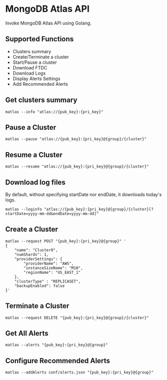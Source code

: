 # MongoDB Atlas API
Invoke MongoDB Atlas API using Golang.

## Supported Functions
- Clusters summary
- Create/Terminate a cluster
- Start/Pause a cluster
- Download FTDC
- Download Logs
- Display Alerts Settings
- Add Recommended Alerts

## Get clusters summary

```
matlas --info "atlas://{pub_key}:{pri_key}"
```

## Pause a Cluster

```
matlas --pause "atlas://{pub_key}:{pri_key}@{group}/{cluster}"
```

## Resume a Cluster

```
matlas --resume "atlas://{pub_key}:{pri_key}@{group}/{cluster}"
```

## Download log files
By default, without specifying startDate nor endDate, it downloads today's logs.

```
matlas --loginfo "atlas://{pub_key}:{pri_key}@{group}/{cluster}[?startDate=yyyy-mm-dd&endDate=yyyy-mm-dd]"
```

## Create a Cluster

```
matlas --request POST "{pub_key}:{pri_key}@{group}" '
{
    "name": "Cluster0",
    "numShards": 1,
    "providerSettings": {
        "providerName": "AWS",
        "instanceSizeName": "M10",
        "regionName": "US_EAST_1"
    },
    "clusterType" : "REPLICASET",
    "backupEnabled": false
}'
```

## Terminate a Cluster

```
matlas --request DELETE "{pub_key}:{pri_key}@{group}/{cluster}"
```

## Get All Alerts

```
matlas --alerts "{pub_key}:{pri_key}@{group}"
```

## Configure Recommended Alerts

```
matlas --addAlerts conf/alerts.json "{pub_key}:{pri_key}@{group}"
```
